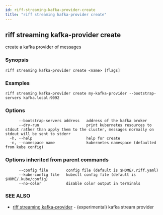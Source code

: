 ```yaml
---
id: riff-streaming-kafka-provider-create
title: "riff streaming kafka-provider create"
---
```

## riff streaming kafka-provider create

create a kafka provider of messages

### Synopsis

<todo>

```
riff streaming kafka-provider create <name> [flags]
```

### Examples

```
riff streaming kafka-provider create my-kafka-provider --bootstrap-servers kafka.local:9092
```

### Options

```
      --bootstrap-servers address   address of the kafka broker
      --dry-run                     print kubernetes resources to stdout rather than apply them to the cluster, messages normally on stdout will be sent to stderr
  -h, --help                        help for create
  -n, --namespace name              kubernetes namespace (defaulted from kube config)
```

### Options inherited from parent commands

```
      --config file        config file (default is $HOME/.riff.yaml)
      --kube-config file   kubectl config file (default is $HOME/.kube/config)
      --no-color           disable color output in terminals
```

### SEE ALSO

* [riff streaming kafka-provider](riff_streaming_kafka-provider.md)	 - (experimental) kafka stream provider

